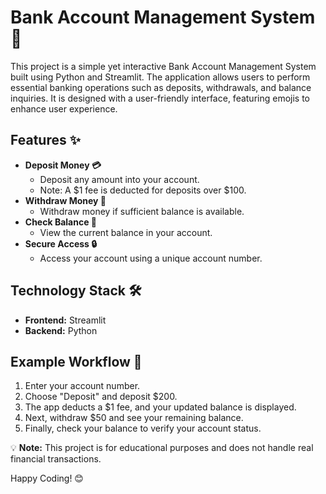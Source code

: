 # Bank Account Management System 🏦

This project is a simple yet interactive Bank Account Management System built using Python and Streamlit. The application allows users to perform essential banking operations such as deposits, withdrawals, and balance inquiries. It is designed with a user-friendly interface, featuring emojis to enhance user experience. 

## Features ✨
- **Deposit Money 💳**
  - Deposit any amount into your account.
  - Note: A $1 fee is deducted for deposits over $100.
- **Withdraw Money 💸**
  - Withdraw money if sufficient balance is available.
- **Check Balance 💼**
  - View the current balance in your account.
- **Secure Access 🔒**
  - Access your account using a unique account number.

## Technology Stack 🛠️
- **Frontend:** Streamlit
- **Backend:** Python

## Example Workflow 🔄
1. Enter your account number.
2. Choose "Deposit" and deposit $200.
3. The app deducts a $1 fee, and your updated balance is displayed.
4. Next, withdraw $50 and see your remaining balance.
5. Finally, check your balance to verify your account status.


💡 **Note:** This project is for educational purposes and does not handle real financial transactions.

Happy Coding! 😊

